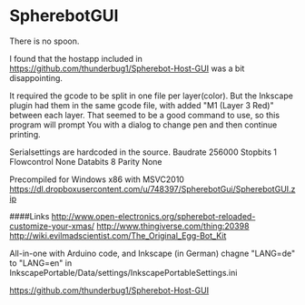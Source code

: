 SpherebotGUI
============

There is no spoon.

I found that the hostapp included in https://github.com/thunderbug1/Spherebot-Host-GUI was a bit disappointing. 

It required the gcode to be split in one file per layer(color).
But the Inkscape plugin had them in the same gcode file,
with added "M1 (Layer 3 Red)" between each layer.
That seemed to be a good command to use, so this program will prompt You with a dialog to change pen and then continue printing.


Serialsettings are hardcoded in the source.
Baudrate    256000
Stopbits    1
Flowcontrol None
Databits    8
Parity      None

Precompiled for Windows x86 with MSVC2010
https://dl.dropboxusercontent.com/u/748397/SpherebotGui/SpherebotGUI.zip


####Links
http://www.open-electronics.org/spherebot-reloaded-customize-your-xmas/
http://www.thingiverse.com/thing:20398
http://wiki.evilmadscientist.com/The_Original_Egg-Bot_Kit

All-in-one with Arduino code, and Inkscape (in German)
chagne "LANG=de" to "LANG=en" in InkscapePortable/Data/settings/InkscapePortableSettings.ini

https://github.com/thunderbug1/Spherebot-Host-GUI
